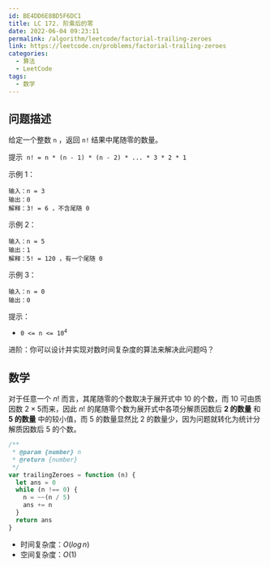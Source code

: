 ```yaml
---
id: BE4DD6E8BD5F6DC1
title: LC 172. 阶乘后的零
date: 2022-06-04 09:23:11
permalink: /algorithm/leetcode/factorial-trailing-zeroes
link: https://leetcode.cn/problems/factorial-trailing-zeroes
categories:
  - 算法
  - LeetCode
tags:
  - 数学
---
```


<Level :type='2'/>

## 问题描述

给定一个整数 `n` ，返回 `n!` 结果中尾随零的数量。

提示  `n! = n * (n - 1) * (n - 2) * ... * 3 * 2 * 1`

示例 1：

```text
输入：n = 3
输出：0
解释：3! = 6 ，不含尾随 0
```

示例 2：

```text
输入：n = 5
输出：1
解释：5! = 120 ，有一个尾随 0
```

示例 3：

```text
输入：n = 0
输出：0
```

提示：

- <code>0 <= n <= 10<sup>4</sup></code>

进阶：你可以设计并实现对数时间复杂度的算法来解决此问题吗？

## 数学

对于任意一个 $n!$ 而言，其尾随零的个数取决于展开式中 $10$ 的个数，而 $10$ 可由质因数 $2 \times 5$而来，因此 $n!$ 的尾随零个数为展开式中各项分解质因数后 **$2$ 的数量** 和 **$5$ 的数量** 中的较小值，而 $5$ 的数量显然比 $2$ 的数量少，因为问题就转化为统计分解质因数后 $5$ 的个数。

```javascript
/**
 * @param {number} n
 * @return {number}
 */
var trailingZeroes = function (n) {
  let ans = 0
  while (n !== 0) {
    n = ~~(n / 5)
    ans += n
  }
  return ans
}
```

- 时间复杂度：$O(log \, n)$
- 空间复杂度：$O(1)$
